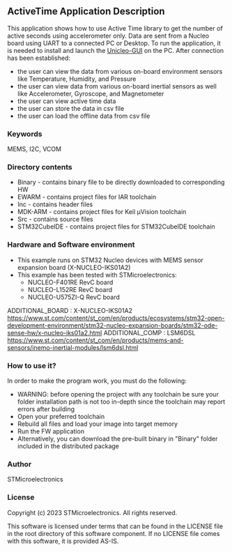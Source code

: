 
## <b>ActiveTime Application Description</b>

This application shows how to use Active Time library to get the number of active seconds using accelerometer only.
Data are sent from a Nucleo board using UART to a connected PC or Desktop.
To run the application, it is needed to install and launch the [Unicleo-GUI](https://www.st.com/content/st_com/en/products/development-tools/software-development-tools/sensor-software-development-tools/unicleo-gui.html) on the PC.
After connection has been established:

  - the user can view the data from various on-board environment sensors like Temperature, Humidity, and Pressure
  - the user can view data from various on-board inertial sensors as well like Accelerometer, Gyroscope, and Magnetometer
  - the user can view active time data
  - the user can store the data in csv file
  - the user can load the offline data from csv file


### <b>Keywords</b>

MEMS, I2C, VCOM


### <b>Directory contents</b>

  - Binary - contains binary file to be directly downloaded to corresponding HW
  - EWARM - contains project files for IAR toolchain
  - Inc - contains header files
  - MDK-ARM - contains project files for Keil µVision toolchain
  - Src - contains source files
  - STM32CubeIDE - contains project files for STM32CubeIDE toolchain


### <b>Hardware and Software environment</b>

  - This example runs on STM32 Nucleo devices with MEMS sensor expansion board (X-NUCLEO-IKS01A2)
  - This example has been tested with STMicroelectronics:
    - NUCLEO-F401RE RevC board
    - NUCLEO-L152RE RevC board
    - NUCLEO-U575ZI-Q RevC board


ADDITIONAL_BOARD : X-NUCLEO-IKS01A2 https://www.st.com/content/st_com/en/products/ecosystems/stm32-open-development-environment/stm32-nucleo-expansion-boards/stm32-ode-sense-hw/x-nucleo-iks01a2.html
ADDITIONAL_COMP : LSM6DSL https://www.st.com/content/st_com/en/products/mems-and-sensors/inemo-inertial-modules/lsm6dsl.html


### <b>How to use it?</b>

In order to make the program work, you must do the following:

  - WARNING: before opening the project with any toolchain be sure your folder installation path is not too in-depth since the toolchain may report errors after building
  - Open your preferred toolchain
  - Rebuild all files and load your image into target memory
  - Run the FW application
  - Alternatively, you can download the pre-built binary in "Binary" folder included in the distributed package


### <b>Author</b>

STMicroelectronics


### <b>License</b>

Copyright (c) 2023 STMicroelectronics.
All rights reserved.

This software is licensed under terms that can be found in the LICENSE file in the root directory of this software component.
If no LICENSE file comes with this software, it is provided AS-IS.
